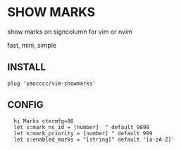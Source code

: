 # SHOW MARKS

show marks on signcolumn for vim or nvim

fast, mini, simple

## INSTALL

`plug 'yaocccc/vim-showmarks'`

## CONFIG

```viml
  hi Marks ctermfg=80
  let s:mark_ns_id = [number]  " default 9898
  let s:mark_priority = [number] " default 999
  let s:enabled_marks = "[string]" default '[a-zA-Z]'
```
